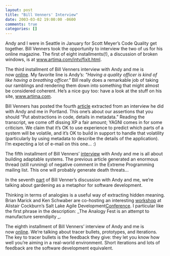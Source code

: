 ```yaml
---
layout: post
title: "Bill Venners' Interview"
date: 2003-03-02 19:00:00 -0600
comments: true
categories: []
---
```


Andy and I were in Seattle in January for Scott Meyer’s Code Quality
get together. Bill Venners took the opportunity to interview the two
of us for his online magazine. The first of eight installments(!), a
discussion of broken windows, is at <a
href="http://www.artima.com/intv/fixit.html"><a
href="http://www.artima.com/intv/fixit.html">www.artima.com/intv/fixit.html</a></a>.


The third installment of Bill Venners interview with Andy and me is
now <a
href="http://www.artima.com/intv/goodenough.html">online</a>. My
favorite line is Andy’s: _"Having a quality officer is kind of like
having a breathing officer."_ Bill really does a remarkable job of
taking our ramblings and rendering them down into something that might
almost be considered coherent. He’s a nice guy too: have a look at the
stuff on his site, <a href="http://www.artima.com/"><a
href="http://www.artima.com">www.artima.com</a></a>.


Bill Venners has posted the fourth <a
href="http://www.artima.com/intv/metadata.html">article</a> extracted
from an interview he did with Andy and me in Portland. This one’s
about our assertions that you should “Put abstractions in code,
details in metadata.” Reading the transcript, we come off dissing XP a
fair amount; YAGNI comes in for some criticism. We claim that it’s OK
to use experience to predict which parts of a system will be volatile,
and it’s OK to build in support to handle that volatility
(particularly by using metadata to describe the details of the
application). I’m expecting a lot of e-mail on this one… :)


The fifth installment of Bill Venners’ <a
href="http://www.artima.com/intv/adapt.html">interview</a> with Andy
and me is all about building adaptable systems. The previous article
generated an enormous thread (still running) of negative comment in
the Extreme Programming mailing list. This one will probably generate
death threats…


In the seventh <a
href="http://www.artima.com/intv/garden.html">part</a> of Bill
Venner’s discussion with Andy and me, we’re talking about gardening as
a metaphor for software development.


Thinking in terms of analogies is a useful way of extracting hidden
meaning. Brian Marick and Ken Schwaber are co-hosting an
interesting <a
href="http://www.visibleworkings.com/analogyfest/">workshop</a> at
Alistair Cockburn’s Salt Lake Agile Development<a
href="http://agiledevelopmentconference.com/">Conference</a>. I
particular like the first phrase in the description: _The Analogy Fest
is an attempt to manufacture serendipity _.


The eighth installment of Bill Venners’ interview of Andy and me is
now <a href="http://www.artima.com/intv/tracer.html">online</a>. We’re
talking about tracer bullets, prototypes, and iterations. The key to
tracer bullets is the feedback they give: they let you know how well
you’re aiming in a real-world environment. Short iterations and lots
of feedback are the software development equivalent.









